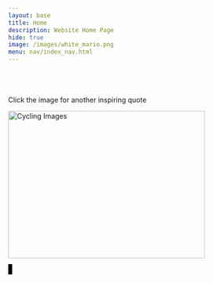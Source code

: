```yaml
---
layout: base
title: Home
description: Website Home Page
hide: true
image: /images/white_mario.png
menu: nav/index_nav.html
---
```


<div class="typeAnimation">
  <h1>Welcome to My Website.........</h1>
</div>

<style>
  .typeAnimation h1 {
    overflow: hidden;
    font-family: 'Open Sans', sans-serif;
    font-weight: 700;
    border-right: .015em solid orange;
    white-space: nowrap;
    margin: 0 auto;
    letter-spacing: 0.015em;
    animation: typing 10s steps(30, end) forwards, blink-caret 1s step-end infinite;
    animation-delay: 0ms;
    animation-fill-mode: forwards;
    color: #000000;
    width: 30ch;
  }

  @keyframes typing {
    0% { width: 0; }
    25%, 50%, 75% { width: 100%; }
    100% { width: 100%; }
  }

  @keyframes blink-caret {
    from, to { border-color: transparent; }
    50% { border-color: white; }
  }
</style>

Click the image for another inspiring quote

<!-- Quote Image -->
<img id="imageDisplay" src="{{site.baseurl}}/images/index/quote.png" alt="Cycling Images" width="400" height="300" style="cursor:pointer;">

<script>
  const images = [
    '{{site.baseurl}}/images/index/quote.png',
    '{{site.baseurl}}/images/index/download.jpeg',
    '{{site.baseurl}}/images/index/quote2.jpeg',
  ];

  let currentIndex = 0;
  const imageElement = document.getElementById('imageDisplay');

  imageElement.addEventListener('click', function() {
    currentIndex = (currentIndex + 1) % images.length;
    imageElement.src = images[currentIndex];
  });
</script>
<!-- END OF QUOTE IMAGES -->

<script>
  document.addEventListener("DOMContentLoaded", function() {
    setTimeout(function() {
      document.querySelector("body").classList.add("loaded");
    }, 2000)
  });
</script>

<!-- SNAKE GAME START HERE -->
<canvas id="aiCanvas" width="400" height="400"></canvas>
<canvas id="playerCanvas" width="400" height="400"></canvas>

<style>
  canvas {
    border: 2px solid black; /* Add black border */
    background-color: lightgray; /* Set background color to light gray */
  }
</style>

<script>
  const aiCanvas = document.getElementById("aiCanvas");
  const playerCanvas = document.getElementById("playerCanvas");
  const aiCtx = aiCanvas.getContext("2d");
  const playerCtx = playerCanvas.getContext("2d");

  const gridSize = 20;
  const tileCount = aiCanvas.width / gridSize;

  // Game state
  let gameRunning = false; // Flag to control if the game is running
  let gameStarted = false; // Flag to control if the game has started

  // Timer variables
  let timer = 60; // Timer set for 60 seconds
  let timerInterval; // Interval ID for the timer

  // AI Snake Game State
  let aiSnake = [{ x: 10, y: 10 }];
  let aiFood = { x: Math.floor(Math.random() * tileCount), y: Math.floor(Math.random() * tileCount) };
  let aiDirection = { x: 0, y: 0 };
  let aiScore = 0;
  let aiHighScore = 0; // Track AI high score

  // Player Snake Game State
  let playerSnake = [{ x: 10, y: 10 }];
  let playerFood = { x: Math.floor(Math.random() * tileCount), y: Math.floor(Math.random() * tileCount) };
  let playerDirection = { x: 0, y: 0 };
  let playerScore = 0;
  let playerHighScore = 0; // Track player high score

  // Function to display the "Press Space" message on player canvas only
  function showStartMessage() {
    const message1 = "Press Space to Play Snake";
    const message2 = "Against ChatGPT";

    // Clear the player canvas before drawing the message
    playerCtx.clearRect(0, 0, playerCanvas.width, playerCanvas.height);

    // Draw the first part of the message on one line and the second on the next
    playerCtx.fillStyle = "white";
    playerCtx.font = "20px Arial";
    playerCtx.fillText(message1, playerCanvas.width / 2 - 120, playerCanvas.height / 2 - 10); // Adjust X and Y for centering
    playerCtx.fillText(message2, playerCanvas.width / 2 - 80, playerCanvas.height / 2 + 20); // Adjust X and Y for centering
  }

  // Function to display the winner message
  function showWinnerMessage() {
    let winnerMessage;
    if (playerHighScore > aiHighScore) {
      winnerMessage = "Player Wins!";
    } else if (aiHighScore > playerHighScore) {
      winnerMessage = "ChatGPT Wins!";
    } else {
      winnerMessage = "It's a Tie!";
    }

    // Clear the player canvas before drawing the message
    playerCtx.clearRect(0, 0, playerCanvas.width, playerCanvas.height);

    // Draw the winner message
    playerCtx.fillStyle = "white";
    playerCtx.font = "30px Arial";
    playerCtx.textAlign = "center";
    playerCtx.fillText(winnerMessage, playerCanvas.width / 2, playerCanvas.height / 2);
  }

  function updateTimer() {
    if (timer > 0) {
      timer--;
    } else {
      clearInterval(timerInterval);
      gameRunning = false;
      showWinnerMessage();
    }
  }

  // AI and Player Game Mechanics Functions
  function checkCollision(snake) {
    const head = snake[0];
    for (let i = 1; i < snake.length; i++) {
      if (snake[i].x === head.x && snake[i].y === head.y) {
        return true;
      }
    }
    return false;
  }

  function autoMoveAI() {
    const head = aiSnake[0];
    if (head.x < aiFood.x) aiDirection = { x: 1, y: 0 };
    else if (head.x > aiFood.x) aiDirection = { x: -1, y: 0 };
    else if (head.y < aiFood.y) aiDirection = { x: 0, y: 1 };
    else if (head.y > aiFood.y) aiDirection = { x: 0, y: -1 };
  }

  function updateAI() {
    autoMoveAI();
    const newHead = { x: aiSnake[0].x + aiDirection.x, y: aiSnake[0].y + aiDirection.y };

    if (newHead.x < 0 || newHead.x >= tileCount || newHead.y < 0 || newHead.y >= tileCount || checkCollision(aiSnake)) {
      if (aiScore > aiHighScore) aiHighScore = aiScore; // Update high score if needed
      resetAISnake();
    } else {
      aiSnake.unshift(newHead);

      if (newHead.x === aiFood.x && newHead.y === aiFood.y) {
        aiScore++;
        placeAIFood();
      } else {
        aiSnake.pop();
      }
    }
  }

  function drawAI() {
    aiCtx.clearRect(0, 0, aiCanvas.width, aiCanvas.height);
    aiSnake.forEach(part => {
      aiCtx.fillStyle = "lime";
      aiCtx.fillRect(part.x * gridSize, part.y * gridSize, gridSize, gridSize);
    });

    aiCtx.fillStyle = "red";
    aiCtx.fillRect(aiFood.x * gridSize, aiFood.y * gridSize, gridSize, gridSize);

    aiCtx.fillStyle = "white";
    aiCtx.font = "20px Arial";
    aiCtx.fillText("AI Score: " + aiScore, 10, aiCanvas.height - 30);
    aiCtx.fillText("AI High Score: " + aiHighScore, 10, aiCanvas.height - 10);
  }

  function placeAIFood() {
    aiFood = { x: Math.floor(Math.random() * tileCount), y: Math.floor(Math.random() * tileCount) };
  }

  function resetAISnake() {
    aiSnake = [{ x: 10, y: 10 }];
    aiDirection = { x: 0, y: 0 };
    aiScore = 0;
    placeAIFood();
  }

  document.addEventListener("keydown", (event) => {
    const arrowKeys = ["ArrowUp", "ArrowDown", "ArrowLeft", "ArrowRight"];
    if (arrowKeys.includes(event.key)) {
      event.preventDefault();
    }

    switch (event.key) {
      case "w": case "ArrowUp":
        if (playerDirection.y === 0) playerDirection = { x: 0, y: -1 };
        break;
      case "a": case "ArrowLeft":
        if (playerDirection.x === 0) playerDirection = { x: -1, y: 0 };
        break;
      case "s": case "ArrowDown":
        if (playerDirection.y === 0) playerDirection = { x: 0, y: 1 };
        break;
      case "d": case "ArrowRight":
        if (playerDirection.x === 0) playerDirection = { x: 1, y: 0 };
        break;
    }
  });

  function updatePlayer() {
    const newHead = { x: playerSnake[0].x + playerDirection.x, y: playerSnake[0].y + playerDirection.y };

    if (newHead.x < 0 || newHead.x >= tileCount || newHead.y < 0 || newHead.y >= tileCount || checkCollision(playerSnake)) {
      if (playerScore > playerHighScore) playerHighScore = playerScore; // Update high score if needed
      resetPlayerSnake();
    } else {
      playerSnake.unshift(newHead);

      if (newHead.x === playerFood.x && newHead.y === playerFood.y) {
        playerScore++;
        placePlayerFood();
      } else {
        playerSnake.pop();
      }
    }
  }

  function drawPlayer() {
    playerCtx.clearRect(0, 0, playerCanvas.width, playerCanvas.height);
    playerSnake.forEach(part => {
      playerCtx.fillStyle = "blue";
      playerCtx.fillRect(part.x * gridSize, part.y * gridSize, gridSize, gridSize);
    });

    playerCtx.fillStyle = "yellow";
    playerCtx.fillRect(playerFood.x * gridSize, playerFood.y * gridSize, gridSize, gridSize);

    playerCtx.fillStyle = "white";
    playerCtx.font = "20px Arial";
    playerCtx.fillText("Player Score: " + playerScore, 76, playerCanvas.height - 30);
    playerCtx.fillText("Player High Score: " + playerHighScore, 100, playerCanvas.height - 10);

    // Display the timer on the player canvas
    playerCtx.font = "30px Arial";
    playerCtx.textAlign = "center";
    playerCtx.fillText("Time Left: " + timer, playerCanvas.width / 2, 30);
  }

  function placePlayerFood() {
    playerFood = { x: Math.floor(Math.random() * tileCount), y: Math.floor(Math.random() * tileCount) };
  }

  function resetPlayerSnake() {
    playerSnake = [{ x: 10, y: 10 }];
    playerDirection = { x: 0, y: 0 };
    playerScore = 0;
    placePlayerFood();
  }

  document.addEventListener("keydown", (event) => {
    if (event.code === "Space") {
      if (!gameRunning) {
        gameRunning = true; // Start the game when space is pressed
        gameStarted = true; // Indicate that the game has started
        resetAISnake();
        resetPlayerSnake();
        timer = 60; // Reset the timer
        timerInterval = setInterval(updateTimer, 1000); // Start the timer
      }
    }
  });

  function gameLoop() {
    if (!gameRunning) {
      if (!gameStarted) {
        showStartMessage(); // Display the start message if the game isn't running
      }
      return;
    }

    updateAI();
    drawAI();

    updatePlayer();
    drawPlayer();
  }

  setInterval(gameLoop, 100);
</script>
